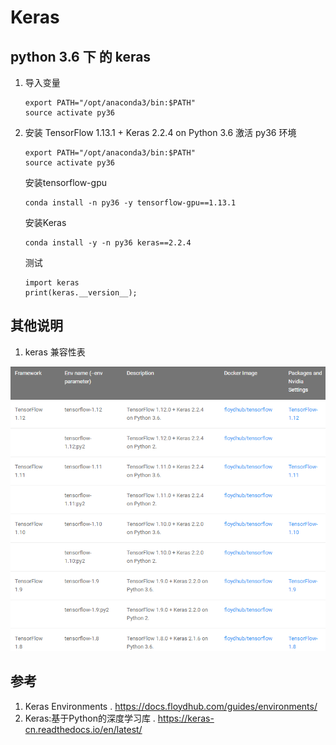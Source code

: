 # Keras

## python 3.6 下 的 keras

1. 导入变量

    ```
    export PATH="/opt/anaconda3/bin:$PATH"
    source activate py36 
    ```

2. 安装 TensorFlow 1.13.1 + Keras 2.2.4 on Python 3.6
    激活 py36 环境
    ```
    export PATH="/opt/anaconda3/bin:$PATH"
    source activate py36 
    ```

    安装tensorflow-gpu
    ```
    conda install -n py36 -y tensorflow-gpu==1.13.1
    ```

    安装Keras
    ```
    conda install -y -n py36 keras==2.2.4
    ```

    测试
    ```
    import keras
    print(keras.__version__);
    ```

## 其他说明
1. keras 兼容性表 

![](./keras.png)

## 参考
1. Keras Environments . https://docs.floydhub.com/guides/environments/
2. Keras:基于Python的深度学习库 . https://keras-cn.readthedocs.io/en/latest/